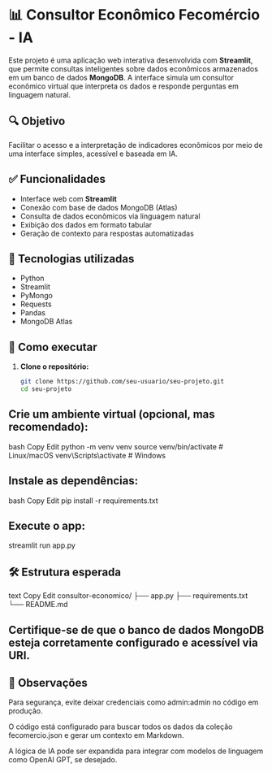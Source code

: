 # 📊 Consultor Econômico Fecomércio - IA

Este projeto é uma aplicação web interativa desenvolvida com **Streamlit**, que permite consultas inteligentes sobre dados econômicos armazenados em um banco de dados **MongoDB**. A interface simula um consultor econômico virtual que interpreta os dados e responde perguntas em linguagem natural.

## 🔍 Objetivo

Facilitar o acesso e a interpretação de indicadores econômicos por meio de uma interface simples, acessível e baseada em IA.

## ✅ Funcionalidades

- Interface web com **Streamlit**
- Conexão com base de dados MongoDB (Atlas)
- Consulta de dados econômicos via linguagem natural
- Exibição dos dados em formato tabular
- Geração de contexto para respostas automatizadas

## 🧰 Tecnologias utilizadas

- Python
- Streamlit
- PyMongo
- Requests
- Pandas
- MongoDB Atlas

## 🚀 Como executar

1. **Clone o repositório:**

   ```bash
   git clone https://github.com/seu-usuario/seu-projeto.git
   cd seu-projeto

## Crie um ambiente virtual (opcional, mas recomendado):

bash
Copy
Edit
python -m venv venv
source venv/bin/activate  # Linux/macOS
venv\Scripts\activate     # Windows

## Instale as dependências:

bash
Copy
Edit
pip install -r requirements.txt

## Execute o app:

streamlit run app.py


## 🛠 Estrutura esperada
text
Copy
Edit
consultor-economico/
├── app.py
├── requirements.txt
└── README.md

## Certifique-se de que o banco de dados MongoDB esteja corretamente configurado e acessível via URI.

## 📌 Observações
Para segurança, evite deixar credenciais como admin:admin no código em produção.

O código está configurado para buscar todos os dados da coleção fecomercio.json e gerar um contexto em Markdown.

A lógica de IA pode ser expandida para integrar com modelos de linguagem como OpenAI GPT, se desejado.
